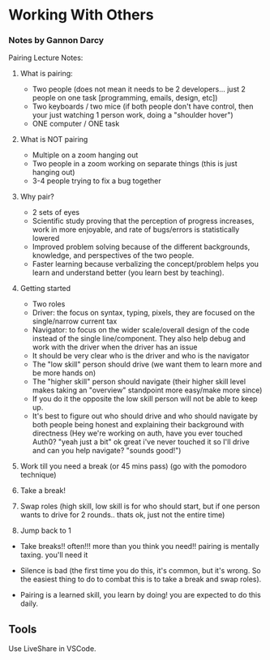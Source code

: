 # Working With Others

### Notes by Gannon Darcy

Pairing Lecture Notes:

1. What is pairing:

   - Two people (does not mean it needs to be 2 developers... just 2 people on one task [programming, emails, design, etc])
   - Two keyboards / two mice (if both people don't have control, then your just watching 1 person work, doing a "shoulder hover")
   - ONE computer / ONE task

2. What is NOT pairing

   - Multiple on a zoom hanging out
   - Two people in a zoom working on separate things (this is just hanging out)
   - 3-4 people trying to fix a bug together

3. Why pair?

   - 2 sets of eyes
   - Scientific study proving that the perception of progress increases, work in more enjoyable, and rate of bugs/errors is statistically lowered
   - Improved problem solving because of the different backgrounds, knowledge, and perspectives of the two people.
   - Faster learning because verbalizing the concept/problem helps you learn and understand better (you learn best by teaching).

4. Getting started

   - Two roles
   - Driver: the focus on syntax, typing, pixels, they are focused on the single/narrow current tax
   - Navigator: to focus on the wider scale/overall design of the code instead of the single line/component. They also help debug and work with the driver when the driver has an issue
   - It should be very clear who is the driver and who is the navigator
   - The "low skill" person should drive (we want them to learn more and be more hands on)
   - The "higher skill" person should navigate (their higher skill level makes taking an "overview" standpoint more easy/make more since)
   - If you do it the opposite the low skill person will not be able to keep up.
   - It's best to figure out who should drive and who should navigate by both people being honest and explaining their background with directness (Hey we're working on auth, have you ever touched Auth0? "yeah just a bit" ok great i've never touched it so I'll drive and can you help navigate? "sounds good!")

5. Work till you need a break (or 45 mins pass) (go with the pomodoro technique)

6. Take a break!

7. Swap roles (high skill, low skill is for who should start, but if one person wants to drive for 2 rounds.. thats ok, just not the entire time)

8. Jump back to 1

- Take breaks!! often!!! more than you think you need!! pairing is mentally taxing. you'll need it

- Silence is bad (the first time you do this, it's common, but it's wrong. So the easiest thing to do to combat this is to take a break and swap roles).

- Pairing is a learned skill, you learn by doing! you are expected to do this daily.

## Tools

Use LiveShare in VSCode.
